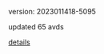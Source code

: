 version: 2023011418-5095

updated 65 avds

[details](https://github.com/0x74f917491bfa7ebfa379/ali_avd_db/blob/master/change_log/2023/01/14/18/5095.txt)
